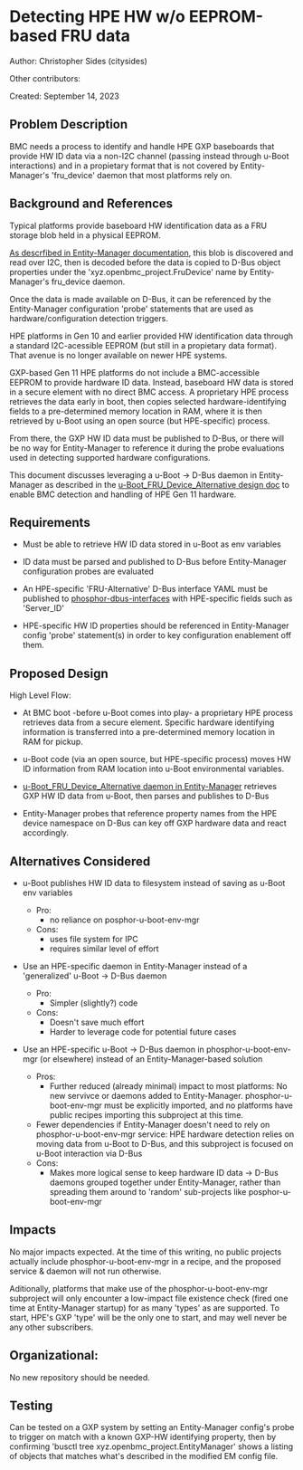 # Detecting HPE HW w/o EEPROM-based FRU data

Author: Christopher Sides (citysides)

Other contributors:

Created: September 14, 2023

## Problem Description

BMC needs a process to identify and handle HPE GXP baseboards that provide HW ID
data via a non-I2C channel (passing instead through u-Boot interactions) and in
a propietary format that is not covered by Entity-Manager's 'fru_device' daemon
that most platforms rely on.

## Background and References

Typical platforms provide baseboard HW identification data as a FRU storage blob
held in a physical EEPROM.

[As descrfibed in Entity-Manager documentation](https://github.com/openbmc/entity-manager/blob/master/docs/my_first_sensors.md),
this blob is discovered and read over I2C, then is decoded before the data is
copied to D-Bus object properties under the 'xyz.openbmc_project.FruDevice' name
by Entity-Manager's fru_device daemon.

Once the data is made available on D-Bus, it can be referenced by the
Entity-Manager configuration 'probe' statements that are used as
hardware/configuration detection triggers.

HPE platforms in Gen 10 and earlier provided HW identification data through a
standard I2C-acessible EEPROM (but still in a propietary data format). That
avenue is no longer available on newer HPE systems.

GXP-based Gen 11 HPE platforms do not include a BMC-accessible EEPROM to provide
hardware ID data. Instead, baseboard HW data is stored in a secure element with
no direct BMC access. A proprietary HPE process retrieves the data early in
boot, then copies selected hardware-identifying fields to a pre-determined
memory location in RAM, where it is then retrieved by u-Boot using an open
source (but HPE-specific) process.

From there, the GXP HW ID data must be published to D-Bus, or there will be no
way for Entity-Manager to reference it during the probe evaluations used in
detecting supported hardware configurations.

This document discusses leveraging a u-Boot -> D-Bus daemon in Entity-Manager as
described in the
[u-Boot_FRU_Device_Alternative design doc](https://gerrit.openbmc.org/c/openbmc/docs/+/65678)
to enable BMC detection and handling of HPE Gen 11 hardware.

## Requirements

- Must be able to retrieve HW ID data stored in u-Boot as env variables

- ID data must be parsed and published to D-Bus before Entity-Manager
  configuration probes are evaluated

- An HPE-specific 'FRU-Alternative' D-Bus interface YAML must be published to
  [phosphor-dbus-interfaces](https://github.com/openbmc/phosphor-dbus-interfaces)
  with HPE-specific fields such as 'Server_ID'

- HPE-specific HW ID properties should be referenced in Entity-Manager config
  'probe' statement(s) in order to key configuration enablement off them.

## Proposed Design

High Level Flow:

- At BMC boot -before u-Boot comes into play- a proprietary HPE process
  retrieves data from a secure element. Specific hardware identifying
  information is transferred into a pre-determined memory location in RAM for
  pickup.

- u-Boot code (via an open source, but HPE-specific process) moves HW ID
  information from RAM location into u-Boot environmental variables.

- [u-Boot_FRU_Device_Alternative daemon in Entity-Manager](https://gerrit.openbmc.org/c/openbmc/docs/+/65678)
  retrieves GXP HW ID data from u-Boot, then parses and publishes to D-Bus

- Entity-Manager probes that reference property names from the HPE device
  namespace on D-Bus can key off GXP hardware data and react accordingly.

## Alternatives Considered

- u-Boot publishes HW ID data to filesystem instead of saving as u-Boot env
  variables

  - Pro:
    - no reliance on posphor-u-boot-env-mgr
  - Cons:
    - uses file system for IPC
    - requires similar level of effort

- Use an HPE-specific daemon in Entity-Manager instead of a 'generalized' u-Boot
  -> D-Bus daemon

  - Pro:
    - Simpler (slightly?) code
  - Cons:
    - Doesn't save much effort
    - Harder to leverage code for potential future cases

- Use an HPE-specific u-Boot -> D-Bus daemon in phosphor-u-boot-env-mgr (or
  elsewhere) instead of an Entity-Manager-based solution
  - Pros:
    - Further reduced (already minimal) impact to most platforms: No new
      servivce or daemons added to Entity-Manager. phosphor-u-boot-env-mgr must
      be explicitly imported, and no platforms have public recipes importing
      this subproject at this time.
  * Fewer dependencies if Entity-Manager doesn't need to rely on
    phosphor-u-boot-env-mgr service: HPE hardware detection relies on moving
    data from u-Boot to D-Bus, and this subproject is focused on u-Boot
    interaction via D-Bus
  - Cons:
    - Makes more logical sense to keep hardware ID data -> D-Bus daemons grouped
      together under Entity-Manager, rather than spreading them around to
      'random' sub-projects like posphor-u-boot-env-mgr

## Impacts

No major impacts expected. At the time of this writing, no public projects
actually include phosphor-u-boot-env-mgr in a recipe, and the proposed service &
daemon will not run otherwise.

Aditionally, platforms that make use of the phosphor-u-boot-env-mgr subproject
will only encounter a low-impact file existence check (fired one time at
Entity-Manager startup) for as many 'types' as are supported. To start, HPE's
GXP 'type' will be the only one to start, and may well never be any other
subscribers.

## Organizational:

No new repository should be needed.

## Testing

Can be tested on a GXP system by setting an Entity-Manager config's probe to
trigger on match with a known GXP-HW identifying property, then by confirming
'busctl tree xyz.openbmc_project.EntityManager' shows a listing of objects that
matches what's described in the modified EM config file.
